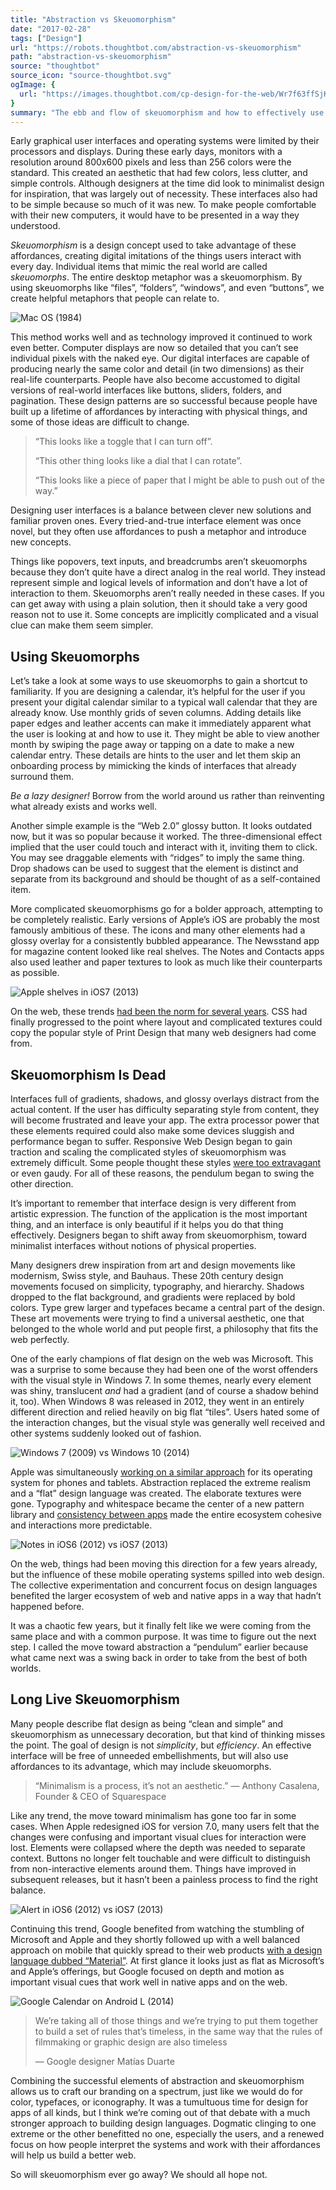 ```yaml
---
title: "Abstraction vs Skeuomorphism"
date: "2017-02-28"
tags: ["Design"]
url: "https://robots.thoughtbot.com/abstraction-vs-skeuomorphism"
path: "abstraction-vs-skeuomorphism"
source: "thoughtbot"
source_icon: "source-thoughtbot.svg"
ogImage: {
  url: "https://images.thoughtbot.com/cp-design-for-the-web/Wr7f63ffSjKCWRNUEXag_elements-skeuomorphism-old.gif"
}
summary: "The ebb and flow of skeuomorphism and how to effectively use it in your design."
---
```

Early graphical user interfaces
and operating systems were limited
by their processors and displays.
During these early days,
monitors with a resolution
around 800x600 pixels and less than 256 colors
were the standard.
This created an aesthetic
that had few colors, less clutter, and simple controls.
Although designers at the time
did look to minimalist design for inspiration,
that was largely out of necessity.
These interfaces also had to be simple
because so much of it was new.
To make people comfortable with their new computers,
it would have to be presented
in a way they understood.

*Skeuomorphism* is a design concept
used to take advantage of
these affordances,
creating digital imitations
of the things users interact with every day.
Individual items that mimic the real world are called *skeuomorphs*.
The entire desktop metaphor was a skeuomorphism.
By using skeuomorphs like “files”, “folders”, “windows”, and even “buttons”,
we create helpful metaphors that people can relate to.

![Mac OS (1984)](https://images.thoughtbot.com/cp-design-for-the-web/Wr7f63ffSjKCWRNUEXag_elements-skeuomorphism-old.gif)

This method works well
and as technology improved
it continued to work even better.
Computer displays are now so detailed
that you can’t see individual pixels
with the naked eye.
Our digital interfaces are capable
of producing nearly the same color and detail
(in two dimensions)
as their real-life counterparts.
People have also become accustomed
to digital versions of real-world interfaces
like buttons, sliders, folders, and pagination.
These design patterns
are so successful
because people have built up
a lifetime of affordances
by interacting with physical things,
and some of those ideas
are difficult to change.

> “This looks like a toggle
> that I can turn off”.
>
> “This other thing looks like a dial
> that I can rotate”.
>
> “This looks like a piece of paper
> that I might be able to push
> out of the way.”

Designing user interfaces is a balance
between clever new solutions
and familiar proven ones.
Every tried-and-true interface element
was once novel,
but they often use affordances
to push a metaphor
and introduce new concepts.

Things like popovers, text inputs, and breadcrumbs aren’t skeuomorphs
because they don’t quite have a direct analog
in the real world.
They instead represent simple and logical levels
of information and don’t have a lot of interaction to them.
Skeuomorphs aren’t really needed in these cases.
If you can get away with using a plain solution,
then it should take a very good reason not to use it.
Some concepts are implicitly complicated
and a visual clue can make them seem simpler.

## Using Skeuomorphs

Let’s take a look at some ways
to use skeuomorphs
to gain a shortcut to familiarity.
If you are designing a calendar,
it’s helpful for the user
if you present your digital calendar similar
to a typical wall calendar
that they are already know.
Use monthly grids of seven columns.
Adding details like paper edges
and leather accents
can make it immediately apparent
what the user is looking at
and how to use it.
They might be able
to view another month
by swiping the page away
or tapping on a date
to make a new calendar entry.
These details are hints to the user
and let them skip an onboarding process
by mimicking the kinds of interfaces
that already surround them.

*Be a lazy designer!*
Borrow from the world around us
rather than reinventing what already exists
and works well.

Another simple example is the “Web 2.0” glossy button.
It looks outdated now,
but it was so popular because it worked.
The three-dimensional effect implied
that the user could touch and interact with it,
inviting them to click.
You may see draggable elements with “ridges”
to imply the same thing.
Drop shadows can be used to suggest
that the element is distinct and separate
from its background
and should be thought of as a self-contained item.

More complicated skeuomorphisms go for a bolder approach,
attempting to be completely realistic.
Early versions of Apple’s iOS are probably
the most famously ambitious of these.
The icons and many other elements had a glossy overlay
for a consistently bubbled appearance.
The Newsstand app for magazine content looked like real shelves.
The Notes and Contacts apps also used leather and paper textures
to look as much like their counterparts as possible.

![Apple shelves in iOS7 (2013)](https://images.thoughtbot.com/cp-design-for-the-web/A8tVupnCStOBgvZeSpxD_elements-skeuomorphism-new.png)

On the web, these trends
[had been the norm for several years](http://www.webdesignbooth.com/skeuomorphic-web-design).
CSS had finally progressed to the point
where layout and complicated textures
could copy the popular style of Print Design
that many web designers had come from.

## Skeuomorphism Is Dead

Interfaces full of gradients, shadows, and glossy overlays
distract from the actual content.
If the user has difficulty
separating style from content,
they will become frustrated
and leave your app.
The extra processor power that these elements required
could also make some devices sluggish
and performance began to suffer.
Responsive Web Design began to gain traction
and scaling the complicated styles of skeuomorphism
was extremely difficult.
Some people thought these styles
[were too extravagant](http://www.fastcodesign.com/1670760/will-apples-tacky-software-design-philosophy-cause-a-revolt)
or even gaudy.
For all of these reasons,
the pendulum began to swing
the other direction.

It’s important to remember
that interface design is very different
from artistic expression.
The function of the application
is the most important thing,
and an interface is only beautiful
if it helps you do that thing effectively.
Designers began to shift away
from skeuomorphism,
toward minimalist interfaces
without notions of physical properties.

Many designers drew inspiration
from art and design movements
like modernism, Swiss style, and Bauhaus.
These 20th century design movements
focused on simplicity, typography, and hierarchy.
Shadows dropped to the flat background,
and gradients were replaced by bold colors.
Type grew larger
and typefaces became a central part
of the design.
These art movements were trying
to find a universal aesthetic,
one that belonged to the whole world
and put people first,
a philosophy that fits the web perfectly.

One of the early champions
of flat design on the web was Microsoft.
This was a surprise to some
because they had been one of the worst offenders
with the visual style in Windows 7.
In some themes,
nearly every element was shiny, translucent *and* had a gradient
(and of course a shadow behind it, too).
When Windows 8 was released in 2012,
they went in an entirely different direction
and relied heavily on big flat “tiles”.
Users hated some of the interaction changes,
but the visual style was generally well received
and other systems suddenly looked out of fashion.

![Windows 7 (2009) vs Windows 10 (2014)](https://images.thoughtbot.com/cp-design-for-the-web/YH7T8fQQQKyoQmCj16AQ_elements-skeuomorphism-windows.png)

Apple was simultaneously [working on a similar approach](https://www.bignerdranch.com/blog/apple-design-goes-flat-with-ios-7)
for its operating system for phones and tablets.
Abstraction replaced the extreme realism
and a “flat” design language was created.
The elaborate textures were gone.
Typography and whitespace became the center
of a new pattern library
and [consistency between apps](https://developer.apple.com/library/ios/documentation/UserExperience/Conceptual/MobileHIG/)
made the entire ecosystem cohesive
and interactions more predictable.

![Notes in iOS6 (2012) vs iOS7 (2013)](https://images.thoughtbot.com/cp-design-for-the-web/jcXEfXBBSqaYXRejkSeE_elements-skeuomorphism-notes.png)

On the web, things had been moving this direction
for a few years already,
but the influence of these mobile operating systems
spilled into web design.
The collective experimentation
and concurrent focus on design languages
benefited the larger ecosystem
of web and native apps
in a way that hadn’t happened before.

It was a chaotic few years,
but it finally felt like we were coming
from the same place
and with a common purpose.
It was time to figure out the next step.
I called the move toward abstraction a “pendulum” earlier
because what came next was a swing back
in order to take from the best of both worlds.

## Long Live Skeuomorphism

Many people describe flat design
as being “clean and simple”
and skeuomorphism as unnecessary decoration,
but that kind of thinking misses the point.
The goal of design is not *simplicity*,
but *efficiency*.
An effective interface will be free
of unneeded embellishments,
but will also use affordances to its advantage,
which may include skeuomorphs.

> “Minimalism is a process, it’s not an aesthetic.”
> — Anthony Casalena, Founder & CEO of Squarespace

Like any trend,
the move toward minimalism
has gone too far in some cases.
When Apple redesigned iOS for version 7.0,
many users felt that the changes were confusing
and important visual clues for interaction were lost.
Elements were collapsed where the depth was needed to separate context.
Buttons no longer felt touchable
and were difficult to distinguish
from non-interactive elements around them.
Things have improved in subsequent releases,
but it hasn’t been a painless process to find the right balance.

![Alert in iOS6 (2012) vs iOS7 (2013)](https://images.thoughtbot.com/cp-design-for-the-web/BobSWnzjSQanIb4K35WQ_elements-skeuomorphism-iOS.png)

Continuing this trend,
Google benefited from watching the stumbling
of Microsoft and Apple
and they shortly followed up
with a well balanced approach on mobile
that quickly spread to their web products
[with a design language dubbed “Material”](https://design.google.com/resources).
At first glance it looks just as flat
as Microsoft’s and Apple’s offerings,
but Google focused on depth and motion
as important visual cues
that work well in native apps and on the web.

![Google Calendar on Android L (2014)](https://images.thoughtbot.com/cp-design-for-the-web/a3ZZtuVVQYuCYnlJ8Xll_elements-skeuomorphism-material-calendar.png)

> We’re taking all of those things and we’re trying to put them together to build a set of rules that’s timeless, in the same way that the rules of filmmaking or graphic design are also timeless
>
> — Google designer Matías Duarte

Combining the successful elements
of abstraction and skeuomorphism
allows us to craft our branding on a spectrum,
just like we would do for color, typefaces, or iconography.
It was a tumultuous time for design for apps of all kinds,
but I think we’re coming out of that debate
with a much stronger approach to building design languages.
Dogmatic clinging to one extreme or the other
benefitted no one,
especially the users,
and a renewed focus on how people interpret
the systems and work with their affordances
will help us build a better web.

So will skeuomorphism ever go away?
We should all hope not.
